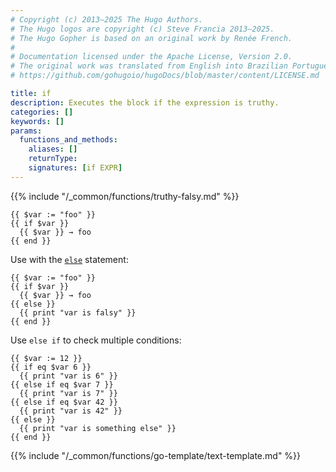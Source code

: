 ```yaml
---
# Copyright (c) 2013–2025 The Hugo Authors.
# The Hugo logos are copyright (c) Steve Francia 2013–2025.
# The Hugo Gopher is based on an original work by Renée French.
#
# Documentation licensed under the Apache License, Version 2.0.
# The original work was translated from English into Brazilian Portuguese.
# https://github.com/gohugoio/hugoDocs/blob/master/content/LICENSE.md

title: if
description: Executes the block if the expression is truthy.
categories: []
keywords: []
params:
  functions_and_methods:
    aliases: []
    returnType:
    signatures: [if EXPR]
---
```


{{% include "/_common/functions/truthy-falsy.md" %}}

```go-html-template
{{ $var := "foo" }}
{{ if $var }}
  {{ $var }} → foo
{{ end }}
```

Use with the [`else`] statement:

```go-html-template
{{ $var := "foo" }}
{{ if $var }}
  {{ $var }} → foo
{{ else }}
  {{ print "var is falsy" }}
{{ end }}
```

Use `else if` to check multiple conditions:

```go-html-template
{{ $var := 12 }}
{{ if eq $var 6 }}
  {{ print "var is 6" }}
{{ else if eq $var 7 }}
  {{ print "var is 7" }}
{{ else if eq $var 42 }}
  {{ print "var is 42" }}
{{ else }}
  {{ print "var is something else" }}
{{ end }}
```

{{% include "/_common/functions/go-template/text-template.md" %}}

[`else`]: /functions/go-template/else/
